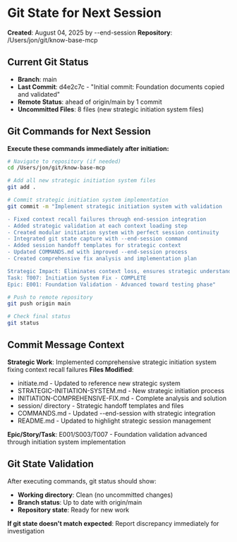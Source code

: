 # Git State for Next Session
**Created**: August 04, 2025 by --end-session
**Repository**: /Users/jon/git/know-base-mcp

## Current Git Status
- **Branch**: main
- **Last Commit**: d4e2c7c - "Initial commit: Foundation documents copied and validated"
- **Remote Status**: ahead of origin/main by 1 commit
- **Uncommitted Files**: 8 files (new strategic initiation system files)

## Git Commands for Next Session
**Execute these commands immediately after initiation:**

```bash
# Navigate to repository (if needed)
cd /Users/jon/git/know-base-mcp

# Add all new strategic initiation system files
git add .

# Commit strategic initiation system implementation
git commit -m "Implement strategic initiation system with validation

- Fixed context recall failures through end-session integration
- Added strategic validation at each context loading step  
- Created modular initiation system with perfect session continuity
- Integrated git state capture with --end-session command
- Added session handoff templates for strategic context
- Updated COMMANDS.md with improved --end-session process
- Created comprehensive fix analysis and implementation plan

Strategic Impact: Eliminates context loss, ensures strategic understanding validation
Task: T007: Initiation System Fix - COMPLETE
Epic: E001: Foundation Validation - Advanced toward testing phase"

# Push to remote repository
git push origin main

# Check final status
git status
```

## Commit Message Context
**Strategic Work**: Implemented comprehensive strategic initiation system fixing context recall failures
**Files Modified**: 
- initiate.md - Updated to reference new strategic system
- STRATEGIC-INITIATION-SYSTEM.md - New strategic initiation process
- INITIATION-COMPREHENSIVE-FIX.md - Complete analysis and solution
- session/ directory - Strategic handoff templates and files
- COMMANDS.md - Updated --end-session with strategic integration
- README.md - Updated to highlight strategic session management

**Epic/Story/Task**: E001/S003/T007 - Foundation validation advanced through initiation system implementation

## Git State Validation
After executing commands, git status should show:
- **Working directory**: Clean (no uncommitted changes)
- **Branch status**: Up to date with origin/main
- **Repository state**: Ready for new work

**If git state doesn't match expected**: Report discrepancy immediately for investigation
